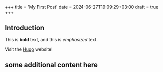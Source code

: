+++
title = 'My First Post'
date = 2024-06-27T19:09:29+03:00
draft = true
+++

## Introduction

This is **bold** text, and this is *emphasized* text.

Visit the [Hugo](https://gohugo.io) website!

<h2 id='h2'> some additional content here</h2>
<script src="/js/custom.js"></script>